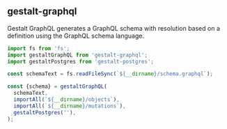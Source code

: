 gestalt-graphql
---------------

Gestalt GraphQL generates a GraphQL schema with resolution based on a definition
using the GraphQL schema language.

```javascript
import fs from 'fs';
import gestaltGraphQL from 'gestalt-graphql';
import gestaltPostgres from 'gestalt-postgres';

const schemaText = fs.readFileSync(`${__dirname}/schema.graphql`);

const {schema} = gestaltGraphQL(
  schemaText,
  importAll(`${__dirname}/objects`),
  importAll(`${__dirname}/mutations`),
  gestaltPostgres(''),
);
```
